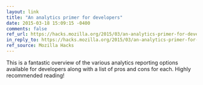 ```yaml
---
layout: link
title: "An analytics primer for developers"
date: 2015-03-18 15:09:15 -0400
comments: false
ref_url: https://hacks.mozilla.org/2015/03/an-analytics-primer-for-developers/
in_reply_to: https://hacks.mozilla.org/2015/03/an-analytics-primer-for-developers/
ref_source: Mozilla Hacks
---
```


This is a fantastic overview of the various analytics reporting options available for developers along with a list of pros and cons for each. Highly recommended reading!